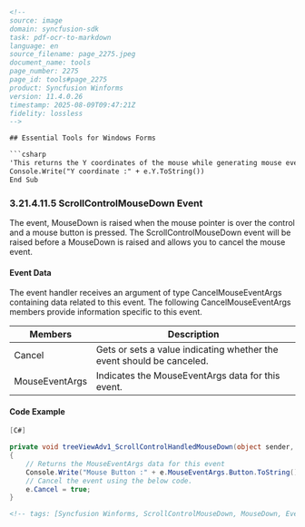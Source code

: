 ```html
<!-- 
source: image
domain: syncfusion-sdk
task: pdf-ocr-to-markdown
language: en
source_filename: page_2275.jpeg
document_name: tools
page_number: 2275
page_id: tools#page_2275
product: Syncfusion Winforms
version: 11.4.0.26
timestamp: 2025-08-09T09:47:21Z
fidelity: lossless
-->

## Essential Tools for Windows Forms

```csharp
'This returns the Y coordinates of the mouse while generating mouse events.
Console.Write("Y coordinate :" + e.Y.ToString())
End Sub
```

### 3.21.4.11.5 ScrollControlMouseDown Event

The event, MouseDown is raised when the mouse pointer is over the control and a mouse button is pressed. The ScrollControlMouseDown event will be raised before a MouseDown is raised and allows you to cancel the mouse event.

#### Event Data

The event handler receives an argument of type CancelMouseEventArgs containing data related to this event. The following CancelMouseEventArgs members provide information specific to this event.

| **Members**       | **Description**                                                                                                                                               |
|-------------------|---------------------------------------------------------------------------------------------------------------------------------------------------------------|
| Cancel           | Gets or sets a value indicating whether the event should be canceled.                                                                                         |
| MouseEventArgs   | Indicates the MouseEventArgs data for this event.                                                                                                             |

#### Code Example

```csharp
[C#]

private void treeViewAdv1_ScrollControlHandledMouseDown(object sender, Syncfusion.Windows.Forms.CancelMouseEventArgs e)
{
    // Returns the MouseEventArgs data for this event
    Console.Write("Mouse Button :" + e.MouseEventArgs.Button.ToString() + "No of clicks" + e.MouseEventArgs.Clicks.ToString() + "Delta value" + e.MouseEventArgs.Delta.ToString() + "Location of the mouse" + e.MouseEventArgs.Location.ToString() + "X cor" + e.MouseEventArgs.X.ToString() + " Y cord:" + e.MouseEventArgs.Y.ToString());
    // Cancel the event using the below code.
    e.Cancel = true;
}
```

```html
<!-- tags: [Syncfusion Winforms, ScrollControlMouseDown, MouseDown, Event Handling, MouseEventArgs] keywords: [mouse event, event, cancellation, control] -->
```